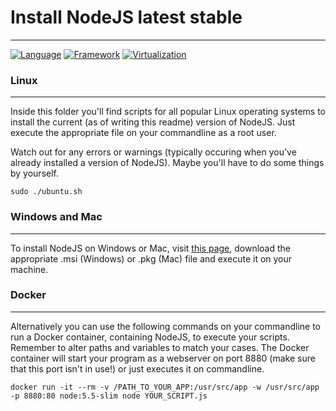 # Install NodeJS latest stable #
---
[![Language](https://img.shields.io/badge/Language-Bash-lightgrey.svg)](https://www.gnu.org/software/bash/)
[![Framework](https://img.shields.io/badge/Framework-NodeJS%205.5.0-blue.svg)](https://nodejs.org/en/)
[![Virtualization](https://img.shields.io/badge/Virtualization-Docker-blue.svg)](https://www.docker.com/)

### Linux ###
---

Inside this folder you'll find scripts for all popular Linux operating systems to install the current (as of writing this readme) version of NodeJS. Just execute the appropriate file on your commandline as a root user.

Watch out for any errors or warnings (typically occuring when you've already installed a version of NodeJS). Maybe you'll have to do some things by yourself.

```
sudo ./ubuntu.sh
```

### Windows and Mac ###
---
To install NodeJS on Windows or Mac, visit [this page](https://nodejs.org/dist/v5.5.0/), download the appropriate .msi (Windows) or .pkg (Mac) file and execute it on your machine.

### Docker ###
---
Alternatively you can use the following commands on your commandline to run a Docker container, containing NodeJS, to execute your scripts. Remember to alter paths and variables to match your cases. The Docker container will start your program as a webserver on port 8880 (make sure that this port isn't in use!) or just executes it on commandline.

```
docker run -it --rm -v /PATH_TO_YOUR_APP:/usr/src/app -w /usr/src/app -p 8880:80 node:5.5-slim node YOUR_SCRIPT.js
```

